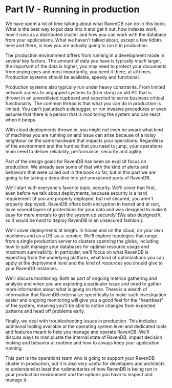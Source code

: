 
# Part IV - Running in production

We have spent a lot of time talking about what RavenDB can do in this book. What is the best way to put data into it and get it
out, how indexes work, how it runs as a distributed cluster and how you can work with the database from your applications. What
we haven't talked about, except a few tidbits here and there, is how you are actually going to run it in production.

The production environment differs from running in a development mode in several key factors. The amount of data you have is 
typically _much_ larger, the important of the data is higher, you may need to protect your documents from prying eyes and most
importantly, you need it there, at all times. Production systems should be available, speedy and functional.

Production systems also typically run under heavy constraints. From limited network access to airgapped systems to (true story)
an old PC that is thrown in an unventilated cupboard and expected to serve business critical functionality.
The common thread is that what you can do in production is limited. You can't just attach a debugger, or run invasive procedures
or even assume that there is a person that is monitoring the system and can react when it beeps. 

With cloud deployments thrown in, you might not even be aware what kind of machines you are running on and issue can arise 
because of a noisy neighbour on the same hardware that impacts your operations. Regardless of the environment and the hurdles 
that you need to jump, your operations team need to deliver reliability, performance, security and agility. 

Part of the design goals for RavenDB has been an explicit focus on production. We already saw some of that with the kind of 
alerts and behaviors that were called out in the book so far, but in this part we are going to be taking a deep dive into
yet unexplored parts of RavenDB. 

We'll start with everyone's favorite topic, security. We'll cover that first, even before we talk about deployments, because
security is a hard requirement (if you are properly deployed, but not secured, you aren't properly deployed). RavenDB offers
both encryption in transit and at rest, have several layers of protections for your data and was designed to make it easy for
mere mortals to get the system up securely^[We also designed it so it would be _hard_ to deploy RavenDB in an unsecured 
fashion.]. 

We'll cover deployments at length. In house and on the cloud, on your own machines and as a DB-as-a-service. We'll explore
topologies that range from a single production server to clusters spanning the globe, including how to split manage your
databases for optimal resource usage and maximum survivability. In particular, we'll focus on what RavenDB is expecting 
from the underlying platform, what kind of optimizations you can apply at the deployment level and the kind of resources
you should give to your RavenDB instances.

We'll discuss monitoring. Both as part of ongoing metrics gathering and analysis and when you are exploring a particular issue
and need to gather more information about what is going on _there_. There is a wealth of information that RavenDB externalize
specifically to make such investigation easier and ongoing monitoring will give you a good feel for the "heartbeat" of the 
system, meaning you'll be able to notice changes from expected patterns and head off problems early.

Finally, we deal with troubleshooting issues in production. This includes additional tooling available at the operating system
level and dedicated tools and features meant to help you manage and operate RavenDB. We'll discuss ways to manipluate the 
internal state of RavenDB, impact decision making and behavior at runtime and how to always keep your application running. 

This part is the operations team who is going to support your RavenDB cluster in production, but it is also very useful 
for developers and architects to understand at least the rudimentaries of how RavenDB is being run in your production 
environment and the options you have to inspect and manage it.
